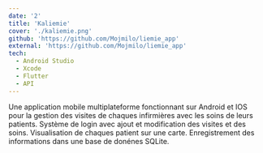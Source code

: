 ```yaml
---
date: '2'
title: 'Kaliemie'
cover: './kaliemie.png'
github: 'https://github.com/Mojmilo/liemie_app'
external: 'https://github.com/Mojmilo/liemie_app'
tech:
  - Android Studio
  - Xcode
  - Flutter
  - API
---
```


Une application mobile multiplateforme fonctionnant sur Android et IOS pour la gestion des visites de chaques infirmières avec les soins de leurs patients. Système de login avec ajout et modification des visites et des soins. Visualisation de chaques patient sur une carte. Enregistrement des informations dans une base de donénes SQLite.
